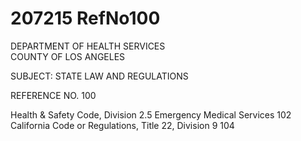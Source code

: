 # 207215 RefNo100

DEPARTMENT OF HEALTH SERVICES  
    COUNTY OF LOS ANGELES  
  
SUBJECT: STATE LAW AND REGULATIONS 
 
REFERENCE NO. 100 
 
 
 
Health & Safety Code, Division 2.5 Emergency Medical Services                                                                                                                                                                                                                                                                                                                                                       102           
California Code or Regulations, Title 22, Division 9                                                     104
